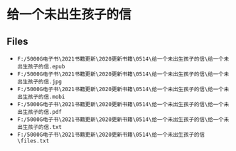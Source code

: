 # 给一个未出生孩子的信

## Files

- `F:/5000G电子书\2021书籍更新\2020更新书籍\0514\给一个未出生孩子的信\给一个未出生孩子的信.epub`
- `F:/5000G电子书\2021书籍更新\2020更新书籍\0514\给一个未出生孩子的信\给一个未出生孩子的信.jpg`
- `F:/5000G电子书\2021书籍更新\2020更新书籍\0514\给一个未出生孩子的信\给一个未出生孩子的信.mobi`
- `F:/5000G电子书\2021书籍更新\2020更新书籍\0514\给一个未出生孩子的信\给一个未出生孩子的信.pdf`
- `F:/5000G电子书\2021书籍更新\2020更新书籍\0514\给一个未出生孩子的信\给一个未出生孩子的信.txt`
- `F:/5000G电子书\2021书籍更新\2020更新书籍\0514\给一个未出生孩子的信\files.txt`
